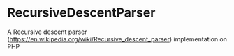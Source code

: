 # RecursiveDescentParser
A Recursive descent parser (https://en.wikipedia.org/wiki/Recursive_descent_parser) implementation on PHP
